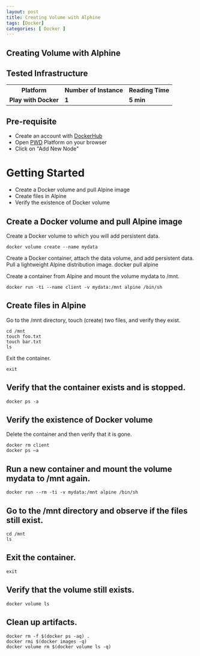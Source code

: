 ```yaml
---
layout: post
title: Creating Volume with Alphine
tags: [Docker]
categories: [ Docker ]
---
```



## Creating Volume with Alphine


## Tested Infrastructure

<table class="tg">
  <tr>
    <th class="tg-yw4l"><b>Platform</b></th>
    <th class="tg-yw4l"><b>Number of Instance</b></th>
    <th class="tg-yw4l"><b>Reading Time</b></th>
    
  </tr>
  <tr>
    <td class="tg-yw4l"><b> Play with Docker</b></td>
    <td class="tg-yw4l"><b>1</b></td>
    <td class="tg-yw4l"><b>5 min</b></td>
    
  </tr>
  
</table>

## Pre-requisite

- Create an account with [DockerHub](https://hub.docker.com)
- Open [PWD](https://labs.play-with-docker.com/) Platform on your browser 
- Click on "Add New Node"

# Getting Started


- Create a Docker volume and pull Alpine image <br>
- Create files in Alpine<br>
- Verify the existence of Docker volume<br>

## Create a Docker volume and pull Alpine image

Create a Docker volume to which you will add persistent data.
```
docker volume create --name mydata
```

Create a Docker container, attach the data volume, and add persistent data. Pull a lightweight Alpine distribution image.
docker pull alpine

Create a container from Alpine and mount the volume mydata to /mnt.

```
docker run -ti --name client -v mydata:/mnt alpine /bin/sh
```

## Create files in Alpine 

Go to the /mnt directory, touch (create) two files, and verify they exist.

```
cd /mnt
touch foo.txt
touch bar.txt
ls
```

Exit the container.

```exit```

## Verify that the container exists and is stopped.

```docker ps -a```

 

##  Verify the existence of Docker volume 

Delete the container and then verify that it is gone.

```
docker rm client
docker ps –a
```

## Run a new container and mount the volume mydata to /mnt again.

```
docker run --rm -ti -v mydata:/mnt alpine /bin/sh
```

## Go to the /mnt directory and observe if the files still exist.

```
cd /mnt
ls
```

## Exit the container.

```
exit
```

## Verify that the volume still exists.

```
docker volume ls
```

 

## Clean up artifacts. 

```
docker rm -f $(docker ps -aq) .
docker rmi $(docker images -q)
docker volume rm $(docker volume ls -q)
```
 


